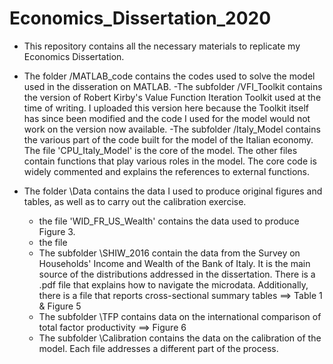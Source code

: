 # Economics_Dissertation_2020

- This repository contains all the necessary materials to replicate my Economics Dissertation.

- The folder /MATLAB_code contains the codes used to solve the model used in the disseration on MATLAB. 
  -The subfolder /VFI_Toolkit contains the version of Robert Kirby's Value Function Iteration Toolkit used at the time of writing. I uploaded this version here because the Toolkit itself has since been modified and the code I used for the model would not work on the version now available. 
  -The subfolder /Italy_Model contains the various part of the code built for the model of the Italian economy. The file 'CPU_Italy_Model' is the core of the model. The other files contain functions that play various roles in the model. The core code is widely commented and explains the references to external functions.

- The folder \Data contains the data I used to produce original figures and tables, as well as to carry out the calibration exercise.
   - the file 'WID_FR_US_Wealth' contains the data used to produce Figure 3.
   - the file 
   - The subfolder \SHIW_2016 contain the data from the Survey on Households' Income and Wealth of the Bank of Italy. It is the main source of the distributions addressed in the dissertation. There is a .pdf file that explains how to navigate the microdata. Additionally, there is a file that reports cross-sectional summary tables ==> Table 1 & Figure 5
   - The subfolder \TFP contains data on the international comparison of total factor productivity ==> Figure 6
   - The subfolder \Calibration contains the data on the calibration of the model. Each file addresses a different part of the process.
